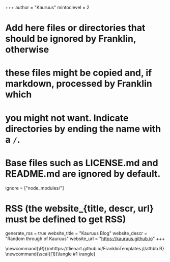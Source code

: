 <!--
Add here global page variables to use throughout your website.
-->
+++
author = "Kauruus"
mintoclevel = 2

# Add here files or directories that should be ignored by Franklin, otherwise
# these files might be copied and, if markdown, processed by Franklin which
# you might not want. Indicate directories by ending the name with a `/`.
# Base files such as LICENSE.md and README.md are ignored by default.
ignore = ["node_modules/"]

# RSS (the website_{title, descr, url} must be defined to get RSS)
generate_rss = true
website_title = "Kauruus Blog"
website_descr = "Random through of Kauruus"
website_url   = "https://kauruus.github.io"
+++

<!--
Add here global latex commands to use throughout your pages.
-->
\newcommand{\R}{\mhttps://tlienart.github.io/FranklinTemplates.jl/athbb R}
\newcommand{\scal}[1]{\langle #1 \rangle}
